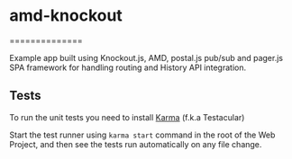 # amd-knockout
==============

Example app built using Knockout.js, AMD, postal.js pub/sub and pager.js SPA framework for handling routing and History API integration.

## Tests

To run the unit tests you need to install [Karma](http://karma-runner.github.io/0.8/index.html) (f.k.a Testacular)

Start the test runner using ```karma start``` command in the root of the Web Project, and then see the tests run automatically on any file change.
